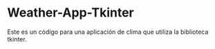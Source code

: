 # Weather-App-Tkinter
Este es un código para una aplicación de clima que utiliza la biblioteca tkinter.
